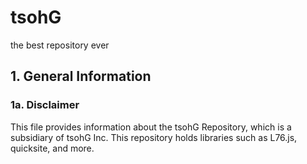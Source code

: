# tsohG

the best repository ever

## 1. General Information

### 1a. Disclaimer

This file provides information about the tsohG Repository, which is a subsidiary of tsohG Inc. This repository holds libraries such as L76.js, quicksite, and more.
